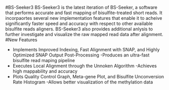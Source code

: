 #BS-Seeker3 
BS-Seeker3 is the latest iteration of BS-Seeker, a software that performs accurate and fast mapping of bisulfite-treated short reads. It incorpaortes several new implementation features that enable it to acheive significantly faster speed and accuracy with respect to other available bisulfite reads aligners. BS-Seeker3 also provides additional anlysis to further investigate and visualize the raw mapped read data after alignment. 
#New Features
* Implements Improved Indexing, Fast Alignment with SNAP, and Highly Optimized SNAP Output Post-Processing
    -Produces an ultra-fast bisulfite read maping pipeline
* Executes Local Alignment through the Unnoken Algorithm
    -Achieves high mappability and accuracy
* Plots Quality Control Graph, Meta-gene Plot, and Bisulfite Unconversion Rate Histogram
    -Allows better visualization of the methylation data

